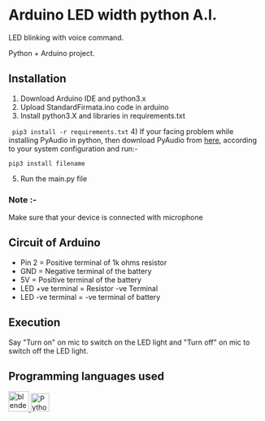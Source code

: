 # Arduino LED width python A.I.
LED blinking with voice command.

Python + Arduino project.
## Installation
1) Download Arduino IDE and python3.x
2) Upload StandardFirmata.ino code in arduino
3) Install python3.X and libraries in requirements.txt

``` pip3 install -r requirements.txt```
4) If your facing problem while installing PyAudio in python, then download PyAudio from [here](https://www.lfd.uci.edu/%7Egohlke/pythonlibs/), according to your system configuration and run:-
```
pip3 install filename
```
5) Run the main.py file
### Note :-
Make sure that your device is connected with microphone

## Circuit of Arduino

*  Pin 2 = Positive terminal of 1k ohms resistor
*  GND   = Negative terminal of the battery
*  5V    = Positive terminal of the battery
*  LED +ve terminal = Resistor -ve Terminal
*  LED -ve terminal = -ve terminal of battery

## Execution
Say "Turn on" on mic to switch on the LED light and "Turn off" on mic to switch off the LED light.

## Programming languages used
<a href="https://www.arduino.cc/" target="_blank" rel="noreferrer"> <img src="https://cdn.arduino.cc/header-footer/prod/assets/favicon-arduino/favicon.ico" alt="blender" width="40" height="40"/> </a><a href="https://www.python.org/" target="_blank" rel="noreferrer"><img src="https://raw.githubusercontent.com/danielcranney/readme-generator/main/public/icons/skills/python-colored.svg" width="36" height="36" alt="Python" /></a>
